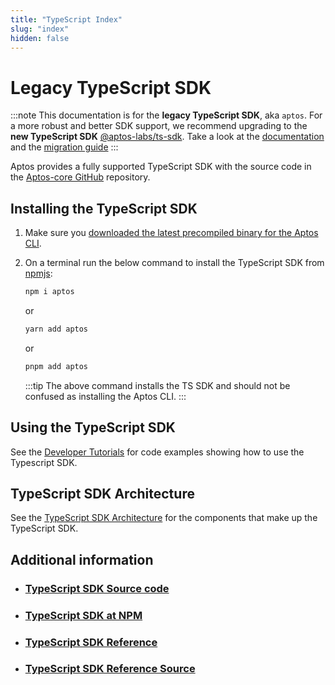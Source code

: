```yaml
---
title: "TypeScript Index"
slug: "index"
hidden: false
---
```


# Legacy TypeScript SDK

:::note
This documentation is for the **legacy TypeScript SDK**, aka `aptos`. For a more robust and better SDK support, we recommend upgrading to the **new TypeScript SDK** [@aptos-labs/ts-sdk](https://github.com/aptos-labs/aptos-ts-sdk). Take a look at the [documentation](../ts-sdk/index.md) and the [migration guide](../ts-sdk/migration-guide.md)
:::

Aptos provides a fully supported TypeScript SDK with the source code in the [Aptos-core GitHub](https://github.com/aptos-labs/aptos-core/tree/main/ecosystem/typescript/sdk) repository.

## Installing the TypeScript SDK

1. Make sure you [downloaded the latest precompiled binary for the Aptos CLI](../../tools/aptos-cli/install-cli/index.md).
2. On a terminal run the below command to install the TypeScript SDK from [npmjs](https://www.npmjs.com/package/aptos):

   ```bash
   npm i aptos
   ```

   or

   ```bash
   yarn add aptos
   ```

   or

   ```bash
   pnpm add aptos
   ```

   :::tip
   The above command installs the TS SDK and should not be confused as installing the Aptos CLI.
   :::

## Using the TypeScript SDK

See the [Developer Tutorials](../../tutorials/index.md) for code examples showing how to use the Typescript SDK.

## TypeScript SDK Architecture

See the [TypeScript SDK Architecture](./typescript-sdk-overview.md) for the components that make up the TypeScript SDK.

## Additional information

- ### [TypeScript SDK Source code](https://github.com/aptos-labs/aptos-core/tree/main/ecosystem/typescript/sdk)
- ### [TypeScript SDK at NPM](https://www.npmjs.com/package/aptos)
- ### [TypeScript SDK Reference](https://aptos-labs.github.io/ts-sdk-doc/)
- ### [TypeScript SDK Reference Source](https://github.com/aptos-labs/ts-sdk-doc)
